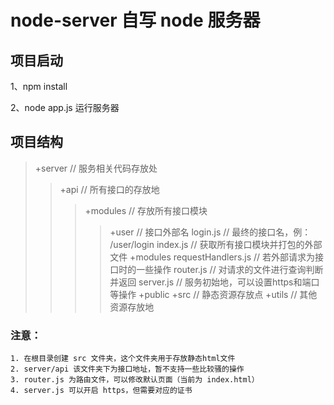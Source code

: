 
node-server 自写 node 服务器
====

## 项目启动
1、npm install  

2、node app.js 运行服务器  

## 项目结构
>+server             // 服务相关代码存放处
>>+api                // 所有接口的存放地
>>>+modules            // 存放所有接口模块
>>>>+user               // 接口外部名
>>>>login.js         // 最终的接口名，例： /user/login 
>>>index.js            // 获取所有接口模块并打包的外部文件
>>+modules
>>>requestHandlers.js  // 若外部请求为接口时的一些操作
>>>router.js           // 对请求的文件进行查询判断并返回
>>>server.js           // 服务初始地，可以设置https和端口等操作
>>+public
>+src            // 静态资源存放点
>+utils          // 其他资源存放地

### 注意：
    1. 在根目录创建 src 文件夹，这个文件夹用于存放静态html文件  
    2. server/api 该文件夹下为接口地址，暂不支持一些比较骚的操作  
    3. router.js 为路由文件，可以修改默认页面（当前为 index.html）  
    4. server.js 可以开启 https，但需要对应的证书